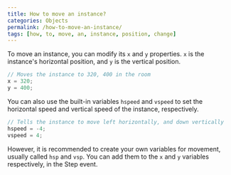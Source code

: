 ```yaml
---
title: How to move an instance?
categories: Objects
permalink: /how-to-move-an-instance/
tags: [how, to, move, an, instance, position, change]
---
```


To move an instance, you can modify its `x` and `y` properties. `x` is the instance's horizontal position, and `y` is the vertical position.

```js
// Moves the instance to 320, 400 in the room
x = 320;
y = 400;
```

You can also use the built-in variables `hspeed` and `vspeed` to set the horizontal speed and vertical speed of the instance, respectively.

```js
// Tells the instance to move left horizontally, and down vertically
hspeed = -4;
vspeed = 4;
```

However, it is recommended to create your own variables for movement, usually called `hsp` and `vsp`.
You can add them to the `x` and `y` variables respectively, in the Step event.
